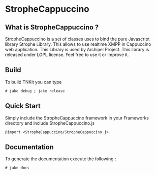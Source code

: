 # StropheCappuccino

## What is StropheCappuccino ?

StropheCappuccino is a set of classes uses to bind the pure Javascript library 
Strophe Library. This allows to use realtime XMPP in Cappuccino web 
application. This Library is used by Archipel Project. 
This library is released under LGPL license. Feel 
free to use it or improve it.


## Build

To build TNKit you can type

    # jake debug ; jake release


## Quick Start

Simply include the StropheCappuccino framework in your Frameworks directory and include StropheCappuccino.js

    @import <StropheCappuccino/StropheCappuccino.j>


## Documentation

To generate the documentation execute the following :

    # jake docs
